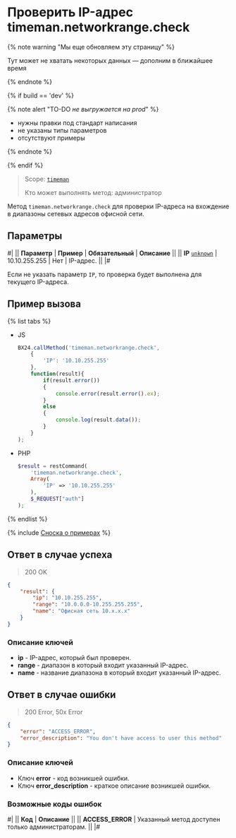 # Проверить IP-адрес timeman.networkrange.check

{% note warning "Мы еще обновляем эту страницу" %}

Тут может не хватать некоторых данных — дополним в ближайшее время

{% endnote %}

{% if build == 'dev' %}

{% note alert "TO-DO _не выгружается на prod_" %}

- нужны правки под стандарт написания
- не указаны типы параметров
- отсутствуют примеры

{% endnote %}

{% endif %}

> Scope: [`timeman`](../../scopes/permissions.md)
>
> Кто может выполнять метод: администратор

Метод `timeman.networkrange.check` для проверки IP-адреса на вхождение в диапазоны сетевых адресов офисной сети.

## Параметры

#|
|| **Параметр** | **Пример** | **Обязательный** | **Описание** ||
|| **IP**
[`unknown`](../../data-types.md) | 10.10.255.255 | Нет | IP-адрес. ||
|#

Если не указать параметр `IP`, то проверка будет выполнена для текущего IP-адреса.

## Пример вызова

{% list tabs %}

- JS

    ```js
    BX24.callMethod('timeman.networkrange.check',
        {
            'IP': '10.10.255.255'
        },
        function(result){
            if(result.error())
            {
                console.error(result.error().ex);
            }
            else
            {
                console.log(result.data());
            }
        }
    );
    ```

- PHP

    ```php
    $result = restCommand(
        'timeman.networkrange.check',
        Array(
            'IP' => '10.10.255.255'
        ),
        $_REQUEST["auth"]
    );
    ```

{% endlist %}

{% include [Сноска о примерах](../../../_includes/examples.md) %}

## Ответ в случае успеха

> 200 OK
```json
{
    "result": {
        "ip": "10.10.255.255",
        "range": "10.0.0.0-10.255.255.255",
        "name": "Офисная сеть 10.x.x.x"
    }
}
```

### Описание ключей

- **ip** - IP-адрес, который был проверен.
- **range** - диапазон в который входит указанный IP-адрес.
- **name** - название диапазона в который входит указанный IP-адрес.

## Ответ в случае ошибки

> 200 Error, 50x Error
```json
{
    "error": "ACCESS_ERROR",
    "error_description": "You don't have access to user this method"
}
```

### Описание ключей

- Ключ **error** - код возникшей ошибки.
- Ключ **error_description** - краткое описание возникшей ошибки.

### Возможные коды ошибок

#|
|| **Код** | **Описание** ||
|| **ACCESS_ERROR** | Указанный метод доступен только администраторам. ||
|#